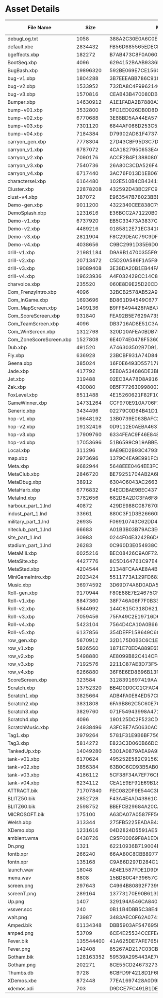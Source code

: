 # Asset Details

| File Name | Size | MD5 | File Type | Comments |
|---|---|---|---|---|
| debugLog.txt | 1058 | 388A2C30E0A6C0E652C8741262B8D455 |  |  |
| default.xbe | 2834432 | FB56D685565EDECEFF8ED28716399ED8 |  |  |
| bgeffects.xbp | 182272 | B7AB473C8F0A06025821CC2C6358D608 |  |  |
| BootSeq.xbp | 4096 | 6294152BAAB9336E450C039E4818FC30 |  |  |
| BugBash.xbp | 19896320 | 592BE069E7CE15603526AB681A488421 |  |  |
| bug-v1.xbp | 1804288 | 3B7EEEABB786C910BEF36B95A99B7F0B |  |  |
| bug-v2.xbp | 1533952 | 732DA8C4F996214C36C88F565C7A22B8 |  |  |
| bug-v3.xbp | 1570816 | CEAB43B470080DBC6D71E89FB26A1147 |  |  |
| Bumper.xbp | 14630912 | A1E1FADA2B7880A38FCF5A180DBED611 |  |  |
| bump-v01.xbp | 3532800 | 5FC1ED026DB0D8DA94E671409C1BDDE1 |  |  |
| bump-v02.xbp | 6770688 | 3E88BD5AA44EA5756E52A6DC5E39BCB4 |  |  |
| bump-v03.xbp | 7301120 | 6844AF066D253C527C54FB5901989D81 |  |  |
| bump-v04.xbp | 7184384 | D79902AD81F473748543CE007E684D85 |  |  |
| carryon_gen.xbp | 7778304 | 27D43CBF95D3C7D9254ECB6CEC54803A |  |  |
| carryon_v1.xbp | 6787072 | 4CA1827950653E468846520946678327 |  |  |
| carryon_v2.xbp | 7090176 | ACCF2B4F13880807CFCBC80DA1379EBA |  |  |
| carryon_v3.xbp | 7540736 | 26A80C3CDA526F432612FEE0D16060D7 |  |  |
| carryon_v4.xbp | 6717440 | 3AC76F013D1EB0673E4725E79671DA93 |  |  |
| charactersel.xbp | 6164480 | 102E510B4CB434117B565EFC279D29FE |  |  |
| Cluster.xbp | 22878208 | 432592D43BC2FC9C610C37099019D728 |  |  |
| clust-v4.xbp | 387072 | E963547B78023BBB6D605BBDF9188ED3 |  |  |
| Demo-gen.xbp | 9011200 | 4322340CEE838C79008F48FB32CE530C |  |  |
| DemoSplash.xbp | 1231616 | E36BCC2A71220B0DD8549589B9367771 |  |  |
| Demo-v1.xbp | 6737920 | EB5C33473A3837C1CD7A1CACAD341D79 |  |  |
| Demo-v2.xbp | 4489216 | 0185812E71EC341C44E6E35552036FB1 |  |  |
| Demo-v3.xbp | 2811904 | F8C29DEAC79C9DF20F358CEE0872485E |  |  |
| Demo-v4.xbp | 4038656 | C9BC2991D35E6D06CE0D14338D27FB58 |  |  |
| drill-v1.xbp | 21981184 | D9A9B14700355F91089C43F22D6661BB |  |  |
| drill-v2.xbp | 20713472 | C5D20A586F1A5F8CCD786E1063C38025 |  |  |
| drill-v3.xbp | 19089408 | 3E38DA20B1EB44FA7EBDBF007301D290 |  |  |
| drill-v4.xbp | 19623936 | A4F032429CC14C806A65DBD3F7E7BD36 |  |  |
| charvoice.xbp | 235520 | 060E8D9E25D20CD0AF27DFFA6ACD14BF |  |  |
| Com_FrenzyIntro.xbp | 4096 | 32BCB2578AB52A9834A7E51AA52CDCF0 |  |  |
| Com_InGame.xbp | 1693696 | BD861D94549C677BA5D1E7EF83745BC1 |  |  |
| Com_MapScreen.xbp | 1499136 | B9FF8494428FABA7B358CEB28AAB9B1E |  |  |
| Com_ScoreScreen.xbp | 931840 | FEA92B5E7629A73EBAC1D179F162B2FA |  |  |
| Com_TeamScreen.xbp | 4096 | DB3716AD8E51C3AECD42AFB9E9909BD3 |  |  |
| Com_WinScreen.xbp | 1312768 | 320D10AFEA0BDB7BFA9EB274F810175A |  |  |
| Com_ZoneScoreScreen.xbp | 1527808 | 6E4074E0478F536CD8AD65F61E9846A2 |  |  |
| Dub.xbp | 491520 | A746303502B7D91A07FB938991B9DAD7 |  |  |
| Fly.xbp | 636928 | 23BCBF931A74D84CE536FF0CED77A592 |  |  |
| Geena.xbp | 385024 | 16F0E6493D557179962D7CE7B124550E |  |  |
| Jade.xbp | 417792 | 5EB0A534686DE3BB6430E10928434F4E |  |  |
| Jet.xbp | 319488 | 02EC3AA78D8A916773849A34C285B364 |  |  |
| Zak.xbp | 430080 | 0B5F772630998003727CF9152785A52A |  |  |
| FoxLevel.xbp | 8511488 | 4E15260621F82F1CCFAF5DCEC605CD87 |  |  |
| GameWinner.xbp | 14731264 | CCF970E910A706F782323E7663A8CCA2 |  |  |
| Generic.xbp | 3434496 | 02279C0D64B41D190ADB98E1AC3EEDA6 |  |  |
| hop-v1.xbp | 16648192 | 13B0739E063BAFC2840287CFFC20EE0F |  |  |
| hop-v2.xbp | 19132416 | 0D9112E0AEBA463744514D140792268D |  |  |
| hop-v3.xbp | 17909760 | 6334FEAC9F46E848795240F1E713C187 |  |  |
| hop-v4.xbp | 17053696 | 51B6599C919ABBEA10F811F6D93FAC8B |  |  |
| Local.xbp | 311296 | 8AE9ED2B93C479392DB1776EC0C75AA5 |  |  |
| map.xbp | 2973696 | 1379C4EA9E991FC8E9853F16102C9F90 |  |  |
| Meta.xbp | 9682944 | 5648EEE0464EE3FC77B7877E3F7FD4B0 |  |  |
| MetaClub.xbp | 2846720 | BE79251704AB2A6B66F1DF868FDD5CC2 |  |  |
| MetaDbug.xbp | 38912 | 6304C6043AC2663539AD765151689858 |  |  |
| MetaHarb.xbp | 6776832 | E4ECDBAE9BEC43770F19B09B6CA34938 |  |  |
| MetaInd.xbp | 3782656 | 682D8A2DC3FA6F80D19D1A4DD10D244C |  |  |
| harbour_part_1.lnd | 40872 | 429DE988C087670EA5FD005EB662FA03 |  |  |
| indust_part_1.lnd | 33661 | 880C3F1D3B26660D3E6C88F80FCAE098 |  |  |
| military_part_1.lnd | 26935 | F06910743C62DD419AE9A65299825AAE |  |  |
| niteclub_part_1.lnd | 66683 | A01B3B03B79AC3E09504E58068CA3E5F |  |  |
| site_part_1.lnd | 30983 | 0244F04E3242B6DAD8A42D949A8E695A |  |  |
| stadium_part_1.lnd | 26283 | 0C960D3E054938CECE92982F22FB3449 |  |  |
| MetaMili.xbp | 6025216 | BEC08426C9A0F72A60058137E303A4E7 |  |  |
| MetaSite.xbp | 4427776 | 8C5D164761C97E4A695818CCC3558ECE |  |  |
| MetaStad.xbp | 4204544 | 21348FCAAAE8A4BF25BA2608714DEFBB |  |  |
| MiniGameIntro.xbp | 2023424 | 5511773A129FD6827AE7FACB4BC6FFDB |  |  |
| Music.xbp | 36974592 | 3D69D74A8D0ADA5B9B2C786DE3C7000F |  |  |
| Roll-gen.xbp | 9170944 | F80E88E7E24675CF9222B7F09987A706 |  |  |
| Roll-v1.xbp | 8847360 | 38F746A06F7F0B330D1D375B445F8DAF |  |  |
| Roll-v2.xbp | 5844992 | 144C815C318D62144DEB3E0D3B37AD29 |  |  |
| Roll-v3.xbp | 7059456 | 75FA49C2E19716D6423F8D0120B1DB4A |  |  |
| Roll-v4.xbp | 5423104 | 7564D4CA10A0B66646C55C45682E2973 |  |  |
| Roll-v5.xbp | 6137856 | 354DEFF158649C605F4F60F9FF4C0870 |  |  |
| row_gen.xbp | 5670912 | 32D175D0B3C6C1E0E4CA771BCFE325C9 |  |  |
| row_v1.xbp | 5826560 | 1871E70EDA889E6D2600552D6DF2A928 |  |  |
| row_v2.xbp | 5498880 | AE8099B82C414CF871F8442CF0452F70 |  |  |
| row_v3.xbp | 7192576 | 2211C87AE3D73F542A78D80532CF2790 |  |  |
| row_v4.xbp | 6266880 | 36F6E6ED8B96B13F3A64104A5214D903 |  |  |
| ScoreScreen.xbp | 323584 | 3128391697419AA145CB12EE325C72C2 |  |  |
| Scratch.xbp | 13752320 | BB4D0D0CC1CFAC49F02EEED4EE8A13C5 |  |  |
| Scratch1.xbp | 3825664 | ADB4FA0E84ED57CDF9D7FBFCD6B3C006 |  |  |
| Scratch2.xbp | 3831808 | 6FA9B862C5C60E7C5467271C1240DEDF |  |  |
| Scratch3.xbp | 3829760 | 071F54943998A471C377FCEADABB2414 |  |  |
| Scratch4.xbp | 4096 | 190125DC2F523CD7290CAB07D7E126AC |  |  |
| ScratchMusic.xbp | 24938496 | A3FCBE7A50630ACEA392F8997DCE3EC1 |  |  |
| Tag1.xbp | 3979264 | 5781F31E9B6BF756C762FB776ADEEF7F |  |  |
| Tag3.xbp | 5814272 | E823C3D060B66DCEC292D054900A2A21 |  |  |
| TankedUp.xbp | 14049280 | 5301A0879AEA9A9DF20A68F1D9ADA144 |  |  |
| tank-v01.xbp | 6170624 | 495252E582C915622122D399543736B8 |  |  |
| tank-v02.xbp | 3856384 | 63B0C6CD93B5AB0F59A85CECC31A2648 |  |  |
| tank-v03.xbp | 4186112 | 5CF38F34A7EF76CEDC0AC45E385660E6 |  |  |
| tank-v04.xbp | 6234112 | CEA1E9EF91E69B1847F0F819F9C85998 |  |  |
| ATTRACT.bik | 71707840 | FEC082DF9E544C3DD83C15643EB82C06 |  |  |
| BLITZ50.bik | 2852728 | F43A4E4AD43861C8E72EDBB087AF8A72 |  |  |
| BLITZ60.bik | 2598752 | BBEFCB29684A20CA727961F15C0796D5 |  |  |
| MICROSOFT.bik | 175100 | A63DA07A0587FF5C656718A2D87DA613 |  |  |
| Welsh.xbp | 313344 | 275FB5225EADAB431B658A27FC4A23BB |  |  |
| XDemo.xbp | 1231616 | 04D2824D5591AE5DC8946BE858AA8420 |  |  |
| ambient.wma | 6438726 | C95F00069F8A1ED89FB8C709EBEFA6CF |  |  |
| Dn.png | 1321 | 62210936B719004B039F15CDAA30C291 |  |  |
| fontb.xpr | 266240 | 66AA80C8CBB8977FA5DF70A02A3B01C6 |  |  |
| fontn.xpr | 135168 | C9A86D297D284C1FF64D455EFBB9F165 |  |  |
| launch.wav | 18048 | AE4E1587FDE1D9D9893B81FFC53CCA09 |  |  |
| menu.wav | 8808 | 15BDB0C4F39657CB786CE40A06962422 |  |  |
| screen.png | 297643 | C4964B80892F739959A991274FDE83ED |  |  |
| screenT.png | 289164 | 13773170E90B613D640225C40E7415F4 |  |  |
| Up.png | 1407 | 329194A546CA84039330A9A7ABF25F9D |  |  |
| vssver.scc | 240 | 0B11B4DBB5C38E4DC9A6FBB92FD9AE1B |  |  |
| wait.png | 73987 | 3483AEC0F62A0741CFDA64BB6C7C77AF |  |  |
| Amped.bik | 61134348 | DBB5903AF547695EE7CA21B14FA140E6 |  |  |
| amped.png | 53709 | 6CE4E25534CCEFEAAE5B841623C70EA6 |  |  |
| Fever.bik | 135544400 | 41A625DE7AFE76585C4DD2458D76A07F |  |  |
| Fever.png | 142408 | 85267AD217C03CB6C701753F62516977 |  |  |
| Gotham.bik | 128163352 | 59539A295443AE7C45288D6E330CC389 |  |  |
| Gotham.png | 202271 | 8CE55CD2467327397F6B4FEDAB04AC04 |  |  |
| Thumbs.db | 9728 | 6CBFD9F4218D1F6E4E14ED54A6BD37F3 |  |  |
| XDemos.xbe | 872448 | 77EA1697428A0D9B09F8306BF740FD81 |  |  |
| xdemos.xdi | 703 | D9DCE7FC491B1DE00854C37B595678C7 |  |  |
